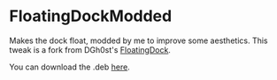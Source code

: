 # FloatingDockModded
Makes the dock float, modded by me to improve some aesthetics.
This tweak is a fork from DGh0st's [FloatingDock](https://github.com/DGh0st/FloatingDock).

You can download the .deb [here](https://github.com/s0m3guy2004/FloatingDockModded/releases).
